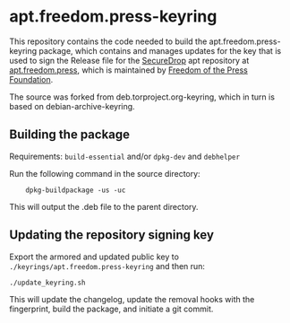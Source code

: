 # apt.freedom.press-keyring

This repository contains the code needed to build the apt.freedom.press-keyring package, which contains and manages updates for the key that is used to sign the Release file for the [SecureDrop](https://github.com/freedomofpress/securedrop) apt repository at [apt.freedom.press](https://apt.freedom.press), which is maintained by [Freedom of the Press Foundation](https://freedom.press).

The source was forked from deb.torproject.org-keyring, which in turn is based on debian-archive-keyring.

## Building the package

Requirements: `build-essential` and/or `dpkg-dev` and `debhelper`

Run the following command in the source directory:

        dpkg-buildpackage -us -uc

This will output the .deb file to the parent directory.

## Updating the repository signing key

Export the armored and updated public key to `./keyrings/apt.freedom.press-keyring` and then run:

	./update_keyring.sh

This will update the changelog, update the removal hooks with the fingerprint, build the package, and initiate a git commit.
